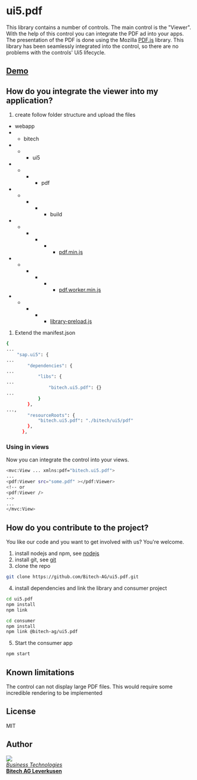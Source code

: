 # ui5.pdf
This library contains a number of controls. The main control is the "Viewer". With the help of this control you can integrate the PDF ad into your apps. The presentation of the PDF is done using the Mozilla [PDF.js](https://mozilla.github.io/pdf.js) library. This library has been seamlessly integrated into the control, so there are no problems with the controls' Ui5 lifecycle.

## [Demo](https://demo-ad538ec20.dispatcher.hana.ondemand.com)

## How do you integrate the viewer into my application?

1. create follow folder structure and upload the files

- webapp
- - bitech
- - - ui5
- - - - pdf
- - - - - build
- - - - - - [pdf.min.js](./src/bitech/ui5/pdf/build/pdf.min.js)
- - - - - - [pdf.worker.min.js](./src/bitech/ui5/pdf/build/pdf.worker.min.js)
- - - - - [library-preload.js](./webide/library-preload.js)


1. Extend the manifest.json
```sh
{
...
	"sap.ui5": {
...
		"dependencies": {
...
			"libs": {
...
				"bitech.ui5.pdf": {}
...
			}
		},
...,
		"resourceRoots": {
			"bitech.ui5.pdf": "./bitech/ui5/pdf"
		},
      },
```

### Using in views

Now you can integrate the control into your views.
```sh
<mvc:View ... xmlns:pdf="bitech.ui5.pdf">
...
<pdf:Viewer src="some.pdf" ></pdf:Viewer>
<!-- or 
<pdf:Viewer />
-->
...
</mvc:View>
```

## How do you contribute to the project?

You like our code and you want to get involved with us? You're welcome.

1. install nodejs and npm, see [nodejs](https://nodejs.org/en/download/)
2. install git, see [git](https://git-scm.com/downloads)
3. clone the repo
```sh
git clone https://github.com/Bitech-AG/ui5.pdf.git
```
4. install dependencies and link the library and consumer project
```sh
cd ui5.pdf
npm install
npm link

cd consumer
npm install
npm link @bitech-ag/ui5.pdf
```
5. Start the consumer app
```sh
npm start
```

## Known limitations

The control can not display large PDF files. This would require some incredible rendering to be implemented

## License

MIT

## Author
[<img src="https://bitech.ag/images/icon_netweaver_gr.png">](https://bitech.ag/netweaver-technologies.html)  
*[Business Technologies](https://bitech.ag/netweaver-technologies.html)*  
**[Bitech AG Leverkusen](https://www.bitech.ag)**